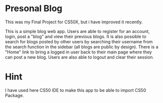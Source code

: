 # Presonal Blog

This was my Final Project for CS50X, but i have improved it recently.

This is a simple blog web app.
Users are able to register for an account, login, post a "blog" and view their previous blogs.
It is also possible to search for blogs posted by other users by searching their username from the search function in the sidebar (all blogs are public by design).
There is a "Home" link to bring a logged in user back to their main page where they can post a new blog.
Users are also able to logout and clear their session.



# Hint
I have used here CS50 IDE to make this app to be able to import CS50 Package.
